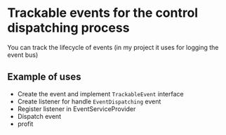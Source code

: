 # Trackable events for the control dispatching process
You can track the lifecycle of events (in my project it uses for logging the event bus)

## Example of uses
- Create the event and implement `TrackableEvent` interface
- Create listener for handle `EventDispatching` event
- Register listener in EventServiceProvider
- Dispatch event
- profit
